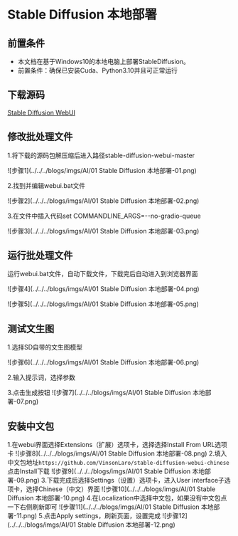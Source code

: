 # Stable Diffusion 本地部署

## 前置条件

- 本文档在基于Windows10的本地电脑上部署StableDiffusion。
- 前置条件：确保已安装Cuda、Python3.10并且可正常运行

## 下载源码

[Stable Diffusion WebUI](https://github.com/AUTOMATIC1111/stable-diffusion-webui)

## 修改批处理文件

1.将下载的源码包解压缩后进入路径stable-diffusion-webui-master

   ![步骤1](../../../blogs/imgs/AI/01 Stable Diffusion 本地部署-01.png)

2.找到并编辑webui.bat文件

   ![步骤2](../../../blogs/imgs/AI/01 Stable Diffusion 本地部署-02.png)

3.在文件中插入代码set COMMANDLINE_ARGS=--no-gradio-queue

   ![步骤3](../../../blogs/imgs/AI/01 Stable Diffusion 本地部署-03.png)

## 运行批处理文件

运行webui.bat文件，自动下载文件，下载完后自动进入到浏览器界面

![步骤4](../../../blogs/imgs/AI/01 Stable Diffusion 本地部署-04.png)

![步骤5](../../../blogs/imgs/AI/01 Stable Diffusion 本地部署-05.png)

## 测试文生图

1.选择SD自带的文生图模型

   ![步骤6](../../../blogs/imgs/AI/01 Stable Diffusion 本地部署-06.png)

2.输入提示词，选择参数

3.点击生成按钮
   ![步骤7](../../../blogs/imgs/AI/01 Stable Diffusion 本地部署-07.png)

## 安装中文包

1.在webui界面选择Extensions（扩展）选项卡，选择选择Install From URL选项卡
   ![步骤8](../../../blogs/imgs/AI/01 Stable Diffusion 本地部署-08.png)
2.填入中文包地址`https://github.com/VinsonLaro/stable-diffusion-webui-chinese`点击Install下载
   ![步骤9](../../../blogs/imgs/AI/01 Stable Diffusion 本地部署-09.png)
3.下载完成后选择Settings（设置）选项卡，进入User interface子选项卡，选择Chinese（中文）界面
   ![步骤10](../../../blogs/imgs/AI/01 Stable Diffusion 本地部署-10.png)
4.在Localization中选择中文包，如果没有中文包点一下右侧刷新即可
   ![步骤11](../../../blogs/imgs/AI/01 Stable Diffusion 本地部署-11.png)
5.点击Apply settings，刷新页面，设置完成
   ![步骤12](../../../blogs/imgs/AI/01 Stable Diffusion 本地部署-12.png)